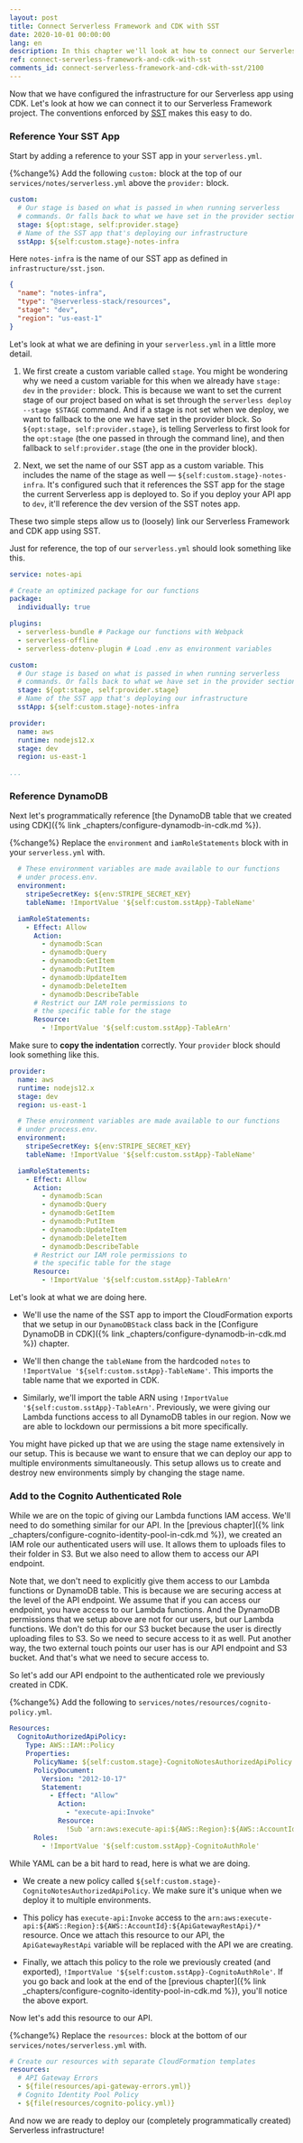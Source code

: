 ```yaml
---
layout: post
title: Connect Serverless Framework and CDK with SST
date: 2020-10-01 00:00:00
lang: en
description: In this chapter we'll look at how to connect our Serverless Framework service with our CDK app. Our CDK app is being deployed using Serverless Stack Toolkit (SST). We simply need to reference the name of our SST app in our serverless.yml and import the appropriate resources.
ref: connect-serverless-framework-and-cdk-with-sst
comments_id: connect-serverless-framework-and-cdk-with-sst/2100
---
```


Now that we have configured the infrastructure for our Serverless app using CDK. Let's look at how we can connect it to our Serverless Framework project. The conventions enforced by [SST](https://github.com/serverless-stack/serverless-stack) makes this easy to do.

### Reference Your SST App

Start by adding a reference to your SST app in your `serverless.yml`.

{%change%} Add the following `custom:` block at the top of our `services/notes/serverless.yml` above the `provider:` block.

``` yml
custom:
  # Our stage is based on what is passed in when running serverless
  # commands. Or falls back to what we have set in the provider section.
  stage: ${opt:stage, self:provider.stage}
  # Name of the SST app that's deploying our infrastructure
  sstApp: ${self:custom.stage}-notes-infra
```

Here `notes-infra` is the name of our SST app as defined in `infrastructure/sst.json`.

``` json
{
  "name": "notes-infra",
  "type": "@serverless-stack/resources",
  "stage": "dev",
  "region": "us-east-1"
}
```

Let's look at what we are defining in your `serverless.yml` in a little more detail.

1. We first create a custom variable called `stage`. You might be wondering why we need a custom variable for this when we already have `stage: dev` in the `provider:` block. This is because we want to set the current stage of our project based on what is set through the `serverless deploy --stage $STAGE` command. And if a stage is not set when we deploy, we want to fallback to the one we have set in the provider block. So `${opt:stage, self:provider.stage}`, is telling Serverless to first look for the `opt:stage` (the one passed in through the command line), and then fallback to `self:provider.stage` (the one in the provider block).

2. Next, we set the name of our SST app as a custom variable. This includes the name of the stage as well — `${self:custom.stage}-notes-infra`. It's configured such that it references the SST app for the stage the current Serverless app is deployed to. So if you deploy your API app to `dev`, it'll reference the dev version of the SST notes app.

These two simple steps allow us to (loosely) link our Serverless Framework and CDK app using SST.

Just for reference, the top of our `serverless.yml` should look something like this.

``` yml
service: notes-api

# Create an optimized package for our functions
package:
  individually: true

plugins:
  - serverless-bundle # Package our functions with Webpack
  - serverless-offline
  - serverless-dotenv-plugin # Load .env as environment variables

custom:
  # Our stage is based on what is passed in when running serverless
  # commands. Or falls back to what we have set in the provider section.
  stage: ${opt:stage, self:provider.stage}
  # Name of the SST app that's deploying our infrastructure
  sstApp: ${self:custom.stage}-notes-infra

provider:
  name: aws
  runtime: nodejs12.x
  stage: dev
  region: us-east-1

...
```

### Reference DynamoDB

Next let's programmatically reference [the DynamoDB table that we created using CDK]({% link _chapters/configure-dynamodb-in-cdk.md %}).

{%change%} Replace the `environment` and `iamRoleStatements` block with in your `serverless.yml` with.

``` yml
  # These environment variables are made available to our functions
  # under process.env.
  environment:
    stripeSecretKey: ${env:STRIPE_SECRET_KEY}
    tableName: !ImportValue '${self:custom.sstApp}-TableName'

  iamRoleStatements:
    - Effect: Allow
      Action:
        - dynamodb:Scan
        - dynamodb:Query
        - dynamodb:GetItem
        - dynamodb:PutItem
        - dynamodb:UpdateItem
        - dynamodb:DeleteItem
        - dynamodb:DescribeTable
      # Restrict our IAM role permissions to
      # the specific table for the stage
      Resource:
        - !ImportValue '${self:custom.sstApp}-TableArn'
```

Make sure to **copy the indentation** correctly. Your `provider` block should look something like this.

``` yml
provider:
  name: aws
  runtime: nodejs12.x
  stage: dev
  region: us-east-1

  # These environment variables are made available to our functions
  # under process.env.
  environment:
    stripeSecretKey: ${env:STRIPE_SECRET_KEY}
    tableName: !ImportValue '${self:custom.sstApp}-TableName'

  iamRoleStatements:
    - Effect: Allow
      Action:
        - dynamodb:Scan
        - dynamodb:Query
        - dynamodb:GetItem
        - dynamodb:PutItem
        - dynamodb:UpdateItem
        - dynamodb:DeleteItem
        - dynamodb:DescribeTable
      # Restrict our IAM role permissions to
      # the specific table for the stage
      Resource:
        - !ImportValue '${self:custom.sstApp}-TableArn'
```

Let's look at what we are doing here.

- We'll use the name of the SST app to import the CloudFormation exports that we setup in our `DynamoDBStack` class back in the [Configure DynamoDB in CDK]({% link _chapters/configure-dynamodb-in-cdk.md %}) chapter.

- We'll then change the `tableName` from the hardcoded `notes` to `!ImportValue '${self:custom.sstApp}-TableName'`. This imports the table name that we exported in CDK.

- Similarly, we'll import the table ARN using `!ImportValue '${self:custom.sstApp}-TableArn'`. Previously, we were giving our Lambda functions access to all DynamoDB tables in our region. Now we are able to lockdown our permissions a bit more specifically.

You might have picked up that we are using the stage name extensively in our setup. This is because we want to ensure that we can deploy our app to multiple environments simultaneously. This setup allows us to create and destroy new environments simply by changing the stage name.

### Add to the Cognito Authenticated Role

While we are on the topic of giving our Lambda functions IAM access. We'll need to do something similar for our API. In the [previous chapter]({% link _chapters/configure-cognito-identity-pool-in-cdk.md %}), we created an IAM role our authenticated users will use. It allows them to uploads files to their folder in S3. But we also need to allow them to access our API endpoint.

Note that, we don't need to explicitly give them access to our Lambda functions or DynamoDB table. This is because we are securing access at the level of the API endpoint. We assume that if you can access our endpoint, you have access to our Lambda functions. And the DynamoDB permissions that we setup above are not for our users, but our Lambda functions. We don't do this for our S3 bucket because the user is directly uploading files to S3. So we need to secure access to it as well. Put another way, the two external touch points our user has is our API endpoint and S3 bucket. And that's what we need to secure access to.

So let's add our API endpoint to the authenticated role we previously created in CDK.

{%change%} Add the following to `services/notes/resources/cognito-policy.yml`.

``` yml
Resources:
  CognitoAuthorizedApiPolicy:
    Type: AWS::IAM::Policy
    Properties:
      PolicyName: ${self:custom.stage}-CognitoNotesAuthorizedApiPolicy
      PolicyDocument:
        Version: "2012-10-17"
        Statement:
          - Effect: "Allow"
            Action:
              - "execute-api:Invoke"
            Resource:
              !Sub 'arn:aws:execute-api:${AWS::Region}:${AWS::AccountId}:${ApiGatewayRestApi}/*'
      Roles:
        - !ImportValue '${self:custom.sstApp}-CognitoAuthRole'
```

While YAML can be a bit hard to read, here is what we are doing.

- We create a new policy called `${self:custom.stage}-CognitoNotesAuthorizedApiPolicy`. We make sure it's unique when we deploy it to multiple environments.

- This policy has `execute-api:Invoke` access to the `arn:aws:execute-api:${AWS::Region}:${AWS::AccountId}:${ApiGatewayRestApi}/*` resource. Once we attach this resource to our API, the `ApiGatewayRestApi` variable will be replaced with the API we are creating.

- Finally, we attach this policy to the role we previously created (and exported), `!ImportValue '${self:custom.sstApp}-CognitoAuthRole'`. If you go back and look at the end of the [previous chapter]({% link _chapters/configure-cognito-identity-pool-in-cdk.md %}), you'll notice the above export.

Now let's add this resource to our API.

{%change%} Replace the `resources:` block at the bottom of our `services/notes/serverless.yml` with.

``` yml
# Create our resources with separate CloudFormation templates
resources:
  # API Gateway Errors
  - ${file(resources/api-gateway-errors.yml)}
  # Cognito Identity Pool Policy
  - ${file(resources/cognito-policy.yml)}
```

And now we are ready to deploy our (completely programmatically created) Serverless infrastructure!
